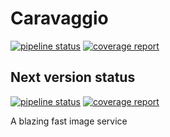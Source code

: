 # Caravaggio


[![pipeline status](https://gitlab.com/ramiel/caravaggio/badges/master/pipeline.svg)](https://gitlab.com/ramiel/caravaggio/commits/master)
[![coverage report](https://gitlab.com/ramiel/caravaggio/badges/master/coverage.svg)](https://gitlab.com/ramiel/caravaggio/commits/master)

## Next version status

[![pipeline status](https://gitlab.com/ramiel/caravaggio/badges/develop/pipeline.svg)](https://gitlab.com/ramiel/caravaggio/commits/develop)
[![coverage report](https://gitlab.com/ramiel/caravaggio/badges/develop/coverage.svg)](https://gitlab.com/ramiel/caravaggio/commits/develop)

A blazing fast image service